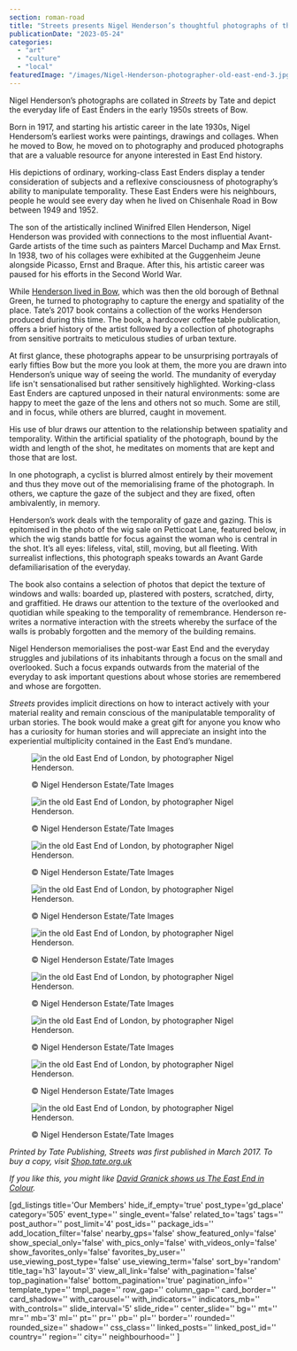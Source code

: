 ```yaml
---
section: roman-road
title: "Streets presents Nigel Henderson’s thoughtful photographs of the East End"
publicationDate: "2023-05-24"
categories: 
  - "art"
  - "culture"
  - "local"
featuredImage: "/images/Nigel-Henderson-photographer-old-east-end-3.jpg"
---
```


Nigel Henderson’s photographs are collated in _Streets_ by Tate and depict the everyday life of East Enders in the early 1950s streets of Bow.

Born in 1917, and starting his artistic career in the late 1930s, Nigel Hendersom’s earliest works were paintings, drawings and collages. When he moved to Bow, he moved on to photography and produced photographs that are a valuable resource for anyone interested in East End history. 

His depictions of ordinary, working-class East Enders display a tender consideration of subjects and a reflexive consciousness of photography’s ability to manipulate temporality. These East Enders were his neighbours, people he would see every day when he lived on Chisenhale Road in Bow between 1949 and 1952.

The son of the artistically inclined Winifred Ellen Henderson, Nigel Henderson was provided with connections to the most influential Avant-Garde artists of the time such as painters Marcel Duchamp and Max Ernst. In 1938, two of his collages were exhibited at the Guggenheim Jeune alongside Picasso, Ernst and Braque. After this, his artistic career was paused for his efforts in the Second World War. 

While [Henderson lived in Bow](https://romanroadlondon.com/nigel-henderson-photographer-chisenhale-road-bow-home/), which was then the old borough of Bethnal Green, he turned to photography to capture the energy and spatiality of the place. Tate’s 2017 book contains a collection of the works Henderson produced during this time. The book, a hardcover coffee table publication, offers a brief history of the artist followed by a collection of photographs from sensitive portraits to meticulous studies of urban texture. 

At first glance, these photographs appear to be unsurprising portrayals of early fifties Bow but the more you look at them, the more you are drawn into Henderson’s unique way of seeing the world. The mundanity of everyday life isn't sensationalised but rather sensitively highlighted. Working-class East Enders are captured unposed in their natural environments: some are happy to meet the gaze of the lens and others not so much. Some are still, and in focus, while others are blurred, caught in movement. 

His use of blur draws our attention to the relationship between spatiality and temporality. Within the artificial spatiality of the photograph, bound by the width and length of the shot, he meditates on moments that are kept and those that are lost. 

In one photograph, a cyclist is blurred almost entirely by their movement and thus they move out of the memorialising frame of the photograph. In others, we capture the gaze of the subject and they are fixed, often ambivalently, in memory.

Henderson’s work deals with the temporality of gaze and gazing. This is epitomised in the photo of the wig sale on Petticoat Lane, featured below, in which the wig stands battle for focus against the woman who is central in the shot. It’s all eyes: lifeless, vital, still, moving, but all fleeting. With surrealist inflections, this photograph speaks towards an Avant Garde defamiliarisation of the everyday.

The book also contains a selection of photos that depict the texture of windows and walls: boarded up, plastered with posters, scratched, dirty, and graffitied. He draws our attention to the texture of the overlooked and quotidian while speaking to the temporality of remembrance. Henderson re-writes a normative interaction with the streets whereby the surface of the walls is probably forgotten and the memory of the building remains.  

Nigel Henderson memorialises the post-war East End and the everyday struggles and jubilations of its inhabitants through a focus on the small and overlooked. Such a focus expands outwards from the material of the everyday to ask important questions about whose stories are remembered and whose are forgotten.

_Streets_ provides implicit directions on how to interact actively with your material reality and remain conscious of the manipulatable temporality of urban stories. The book would make a great gift for anyone you know who has a curiosity for human stories and will appreciate an insight into the experiential multiplicity contained in the East End’s mundane. 

<figure>

![in the old East End of London, by photographer Nigel Henderson.](/images/Nigel-Henderson-photographer-old-east-end-5.jpg)

<figcaption>

© Nigel Henderson Estate/Tate Images

</figcaption>

</figure>

<figure>

![in the old East End of London, by photographer Nigel Henderson.](/images/Nigel-Henderson-photographer-old-east-end-4.jpg)

<figcaption>

© Nigel Henderson Estate/Tate Images

</figcaption>

</figure>

<figure>

![in the old East End of London, by photographer Nigel Henderson.](/images/Nigel-Henderson-photographer-old-east-end-3.jpg)

<figcaption>

© Nigel Henderson Estate/Tate Images

</figcaption>

</figure>

<figure>

![in the old East End of London, by photographer Nigel Henderson.](/images/Nigel-Henderson-photographer-old-east-end-1.jpg)

<figcaption>

© Nigel Henderson Estate/Tate Images

</figcaption>

</figure>

<figure>

![in the old East End of London, by photographer Nigel Henderson.](/images/Nigel-Henderson-photographer-old-east-end-2.jpg)

<figcaption>

© Nigel Henderson Estate/Tate Images

</figcaption>

</figure>

<figure>

![in the old East End of London, by photographer Nigel Henderson.](/images/Nigel-Henderson-photographer-old-east-end-9.jpg)

<figcaption>

© Nigel Henderson Estate/Tate Images

</figcaption>

</figure>

<figure>

![in the old East End of London, by photographer Nigel Henderson.](/images/Nigel-Henderson-photographer-old-east-end-6.jpg)

<figcaption>

© Nigel Henderson Estate/Tate Images

</figcaption>

</figure>

<figure>

![in the old East End of London, by photographer Nigel Henderson.](/images/Nigel-Henderson-photographer-old-east-end-8.jpg)

<figcaption>

© Nigel Henderson Estate/Tate Images

</figcaption>

</figure>

<figure>

![in the old East End of London, by photographer Nigel Henderson.](/images/Nigel-Henderson-photographer-old-east-end-7.jpg)

<figcaption>

© Nigel Henderson Estate/Tate Images

</figcaption>

</figure>

_Printed by Tate Publishing, Streets was first published in March 2017. To buy a copy, visit [Shop.tate.org.uk](https://shop.tate.org.uk/nigel-hendersons-streets-photographs-of-londons-east-end-1949-53/19180.html?cgid=books)_  

_If you like this, you might like_ [_David Granick shows us The East End in Colour_](https://romanroadlondon.com/east-end-in-colour-david-granick-review/)_._

\[gd\_listings title='Our Members' hide\_if\_empty='true' post\_type='gd\_place' category='505' event\_type='' single\_event='false' related\_to='tags' tags='' post\_author='' post\_limit='4' post\_ids='' package\_ids='' add\_location\_filter='false' nearby\_gps='false' show\_featured\_only='false' show\_special\_only='false' with\_pics\_only='false' with\_videos\_only='false' show\_favorites\_only='false' favorites\_by\_user='' use\_viewing\_post\_type='false' use\_viewing\_term='false' sort\_by='random' title\_tag='h3' layout='3' view\_all\_link='false' with\_pagination='false' top\_pagination='false' bottom\_pagination='true' pagination\_info='' template\_type='' tmpl\_page='' row\_gap='' column\_gap='' card\_border='' card\_shadow='' with\_carousel='' with\_indicators='' indicators\_mb='' with\_controls='' slide\_interval='5' slide\_ride='' center\_slide='' bg='' mt='' mr='' mb='3' ml='' pt='' pr='' pb='' pl='' border='' rounded='' rounded\_size='' shadow='' css\_class='' linked\_posts='' linked\_post\_id='' country='' region='' city='' neighbourhood='' \]
